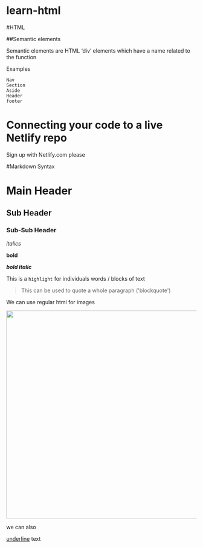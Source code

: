 # learn-html

#HTML

##Semantic elements

Semantic elements are HTML ‘div’ elements which have a name related to the function

Examples
	
	Nav
	Section
	Aside
	Header
	footer

# Connecting your code to a live Netlify repo

Sign up with Netlify.com please

#Markdown Syntax

# Main Header
## Sub Header
### Sub-Sub Header

*italics*

**bold**

***bold italic***

This is a `highlight` for individuals words / blocks of text

> This can be used to quote a whole paragraph ('blockquote')

We can use regular html for images

<img src="https://i.kym-cdn.com/entries/icons/original/000/030/157/womanyellingcat.jpg" width="550">

we can also 

<span style="text-decoration:underline;">underline</span> text